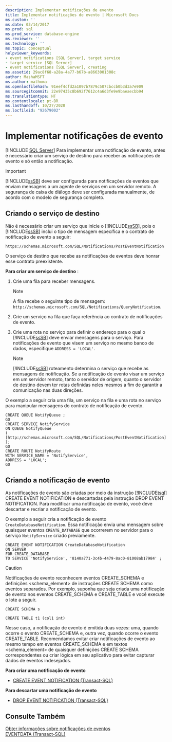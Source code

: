 ```yaml
---
description: Implementar notificações de evento
title: Implementar notificações de evento | Microsoft Docs
ms.custom: ''
ms.date: 03/14/2017
ms.prod: sql
ms.prod_service: database-engine
ms.reviewer: ''
ms.technology: ''
ms.topic: conceptual
helpviewer_keywords:
- event notifications [SQL Server], target service
- target service [SQL Server]
- event notifications [SQL Server], creating
ms.assetid: 29ac8f68-a28a-4a77-b67b-a8663001308c
author: MashaMSFT
ms.author: mathoma
ms.openlocfilehash: 91eef4cfd2a1097b7879c507cbccb0b3d3a7e909
ms.sourcegitcommit: 22e97435c8b692f7612c4a6d3fe9e9baeaecbb94
ms.translationtype: HT
ms.contentlocale: pt-BR
ms.lasthandoff: 10/27/2020
ms.locfileid: "92679002"
---
```

# <a name="implement-event-notifications"></a>Implementar notificações de evento
 [!INCLUDE [SQL Server](../../includes/applies-to-version/sqlserver.md)]
  Para implementar uma notificação de evento, antes é necessário criar um serviço de destino para receber as notificações de evento e só então a notificação.  
  
> [!IMPORTANT]  
>  [!INCLUDE[ssSB](../../includes/sssb-md.md)] deve ser configurada para notificações de eventos que enviam mensagens a um agente de serviços em um servidor remoto. A segurança de caixa de diálogo deve ser configurada manualmente, de acordo com o modelo de segurança completo.  
  
## <a name="creating-the-target-service"></a>Criando o serviço de destino  
 Não é necessário criar um serviço que inicie o [!INCLUDE[ssSB](../../includes/sssb-md.md)], pois o [!INCLUDE[ssSB](../../includes/sssb-md.md)] inclui o tipo de mensagem específica e o contrato de notificação de evento a seguir:  
  
```  
https://schemas.microsoft.com/SQL/Notifications/PostEventNotification  
```  
  
 O serviço de destino que recebe as notificações de eventos deve honrar esse contrato preexistente.  
  
 **Para criar um serviço de destino** :  
  
1.  Crie uma fila para receber mensagens.  
  
    > [!NOTE]  
    >  A fila recebe o seguinte tipo de mensagem: `http://schemas.microsoft.com/SQL/Notifications/QueryNotification`.  
  
2.  Crie um serviço na fila que faça referência ao contrato de notificações de evento.  
  
3.  Crie uma rota no serviço para definir o endereço para o qual o [!INCLUDE[ssSB](../../includes/sssb-md.md)] deve enviar mensagens para o serviço. Para notificações de evento que visem um serviço no mesmo banco de dados, especifique `ADDRESS = 'LOCAL'`.  
  
    > [!NOTE]  
    >  [!INCLUDE[ssSB](../../includes/sssb-md.md)] roteamento determina o serviço que recebe as mensagens de notificação. Se a notificação de evento visar um serviço em um servidor remoto, tanto o servidor de origem, quanto o servidor de destino devem ter rotas definidas neles mesmos a fim de garantir a comunicação nas duas direções.  
  
 O exemplo a seguir cria uma fila, um serviço na fila e uma rota no serviço para manipular mensagens do contrato de notificação de evento.  
  
```  
CREATE QUEUE NotifyQueue ;  
GO  
CREATE SERVICE NotifyService  
ON QUEUE NotifyQueue  
(  
[http://schemas.microsoft.com/SQL/Notifications/PostEventNotification]  
);  
GO  
CREATE ROUTE NotifyRoute  
WITH SERVICE_NAME = 'NotifyService',  
ADDRESS = 'LOCAL';  
GO  
```  
  
## <a name="creating-the-event-notification"></a>Criando a notificação de evento  
 As notificações de evento são criadas por meio da instrução [!INCLUDE[tsql](../../includes/tsql-md.md)] CREATE EVENT NOTIFICATION e descartadas pela instrução DROP EVENT NOTIFICATION. Para modificar uma notificação de evento, você deve descartar e recriar a notificação de evento.  
  
 O exemplo a seguir cria a notificação de evento `CreateDatabaseNotification`. Essa notificação envia uma mensagem sobre quaisquer eventos `CREATE_DATABASE` que ocorrerem no servidor para o serviço `NotifyService` criado previamente.  
  
```  
CREATE EVENT NOTIFICATION CreateDatabaseNotification  
ON SERVER  
FOR CREATE_DATABASE  
TO SERVICE 'NotifyService', '8140a771-3c4b-4479-8ac0-81008ab17984' ;  
```  
  
> [!CAUTION]  
>  Notificações de evento reconhecem eventos CREATE_SCHEMA e definições <schema_element> de instruções CREATE SCHEMA como eventos separados. Por exemplo, suponha que seja criada  uma notificação de evento nos eventos CREATE_SCHEMA e CREATE_TABLE e você execute o lote a seguir.  
>   
>  `CREATE SCHEMA s`  
>   
>  `CREATE TABLE t1 (col1 int)`  
>   
>  Nesse caso, a notificação de evento é emitida duas vezes: uma, quando ocorre o evento CREATE_SCHEMA e, outra vez, quando ocorre o evento CREATE_TABLE. Recomendamos evitar criar notificações de evento ao mesmo tempo em eventos CREATE_SCHEMA e em textos <schema_element> de quaisquer definições CREATE SCHEMA correspondentes ou criar lógica em seu aplicativo para evitar capturar dados de eventos indesejados.  
  
 **Para criar uma notificação de evento**  
  
-   [CREATE EVENT NOTIFICATION &#40;Transact-SQL&#41;](../../t-sql/statements/create-event-notification-transact-sql.md)  
  
 **Para descartar uma notificação de evento**  
  
-   [DROP EVENT NOTIFICATION &#40;Transact-SQL&#41;](../../t-sql/statements/drop-event-notification-transact-sql.md)  
  
## <a name="see-also"></a>Consulte Também  
 [Obter informações sobre notificações de eventos](../../relational-databases/service-broker/get-information-about-event-notifications.md)   
 [EVENTDATA &#40;Transact-SQL&#41;](../../t-sql/functions/eventdata-transact-sql.md)  
  
  
